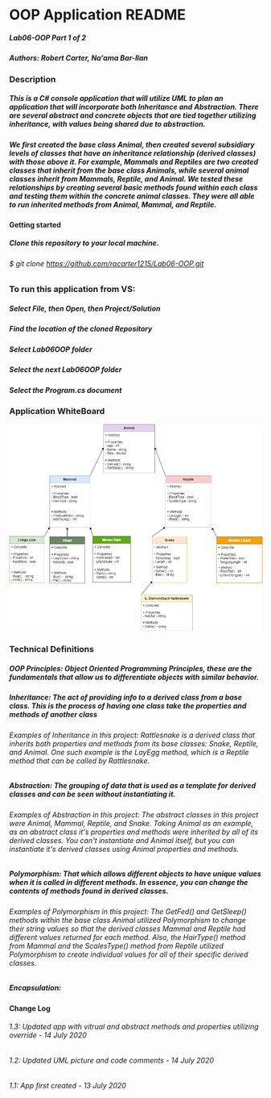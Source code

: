 # OOP Application README
##### Lab06-OOP Part 1 of 2
##### Authors: Robert Carter, Na'ama Bar-Ilan

### Description

##### This is a C# console application that will utilize UML to plan an application that will incorporate both Inheritance and Abstraction. There are several abstract and concrete objects that are tied together utilizing inheritance, with values being shared due to abstraction. 
##### We first created the base class Animal, then created several subsidiary levels of classes that have an inheritance relationship (derived classes) with those above it. For example, Mammals and Reptiles are two created classes that inherit from the base class Animals, while several animal classes inherit from Mammals, Reptile, and Animal. We tested these relationships by creating several basic methods found within each class and testing them within the concrete animal classes. They were all able to run inherited methods from Animal, Mammal, and Reptile.

#### Getting started

##### Clone this repository to your local machine.
###### $ git clone https://github.com/racarter1215/Lab06-OOP.git

### To run this application from VS:

##### Select File, then Open, then Project/Solution
##### Find the location of the cloned Repository
##### Select Lab06OOP folder
##### Select the next Lab06OOP folder
##### Select the Program.cs document

### Application WhiteBoard
![App Image 1](./assets/Lab06UML.png)

### Technical Definitions
##### OOP Principles: Object Oriented Programming Principles, these are the fundamentals that allow us to differentiate objects with similar behavior.
##### Inheritance: The act of providing info to a derived class from a base class. This is the process of having one class take the properties and methods of another class
###### Examples of Inheritance in this project: Rattlesnake is a derived class that inherits both properties and methods from its base classes: Snake, Reptile, and Animal. One such example is the LayEgg method, which is a Reptile method that can be called by Rattlesnake.
##### Abstraction: The grouping of data that is used as a template for derived classes and can be seen without instantiating it. 
###### Examples of Abstraction in this project: The abstract classes in this project were Animal, Mammal, Reptile, and Snake. Taking Animal as an example, as an abstract class it's properties and methods were inherited by all of its derived classes. You can't instantiate and Animal itself, but you can instantiate it's derived classes using Animal properties and methods.
##### Polymorphism: That which allows different objects to have unique values when it is called in different methods. In essence, you can change the contents of methods found in derived classes.
###### Examples of Polymorphism in this project: The GetFed() and GetSleep() methods within the base class Animal utilized Polymorphism to change their string values so that the derived classes Mammal and Reptile had different values returned for each method. Also, the HairType() method from Mammal and the ScalesType() method from Reptile utilized Polymorphism to create individual values for all of their specific derived classes.
##### Encapsulation: 


#### Change Log
###### 1.3: Updated app with vitrual and abstract methods and properties utilizing override - 14 July 2020
###### 1.2: Updated UML picture and code comments - 14 July 2020
###### 1.1: App first created - 13 July 2020
